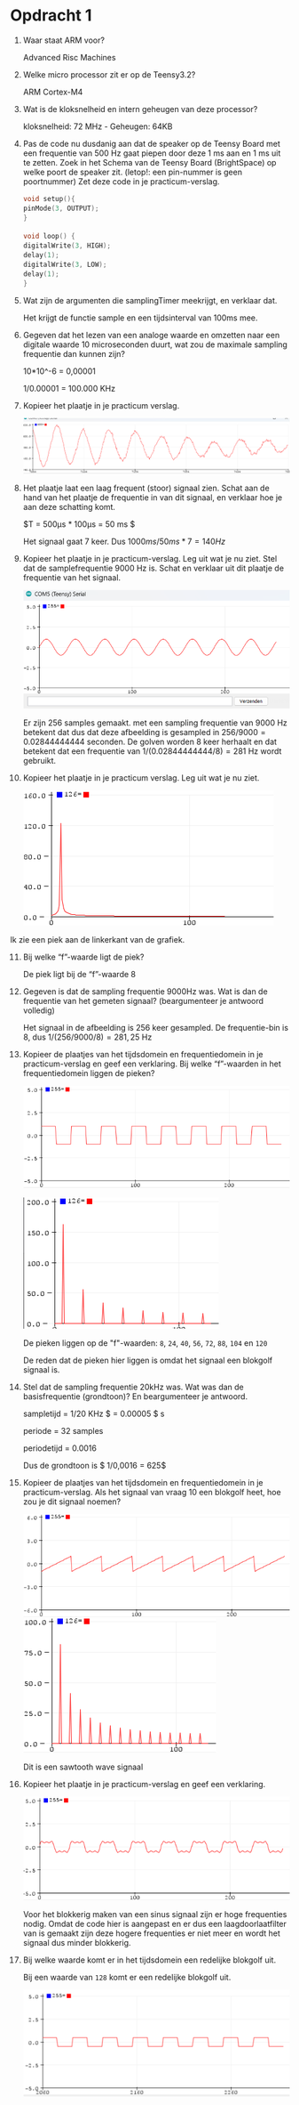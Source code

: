 # Opdracht 1

1. Waar staat ARM voor?

    Advanced Risc Machines

2.  Welke micro processor zit er op de Teensy3.2?

    ARM Cortex-M4

3. Wat is de kloksnelheid en intern geheugen van deze processor?

    kloksnelheid: 72 MHz - Geheugen: 64KB

4. Pas de code nu dusdanig aan dat de speaker op de Teensy Board met een frequentie van 500 Hz gaat piepen door deze 1 ms aan en 1 ms uit te zetten. Zoek in het Schema van de Teensy Board (BrightSpace) op welke poort de speaker zit. (letop!: een pin-nummer is geen poortnummer) Zet deze code in je practicum-verslag.


    ```cpp
    void setup(){
    pinMode(3, OUTPUT);
    }

    void loop() {
    digitalWrite(3, HIGH);
    delay(1);
    digitalWrite(3, LOW);
    delay(1);
    }
    ```

5. Wat zijn de argumenten die samplingTimer meekrijgt, en verklaar dat.

    Het krijgt de functie sample en een tijdsinterval van 100ms mee.

6. Gegeven dat het lezen van een analoge waarde en omzetten naar een digitale waarde 10 microseconden duurt, wat zou de maximale sampling frequentie dan kunnen zijn?

    10*10^-6 = 0,00001

    1/0.00001 = 100.000 KHz

7. Kopieer het plaatje in je practicum verslag.

    ![alt text](image.png)

8. Het plaatje laat een laag frequent (stoor) signaal zien. Schat aan de hand van het plaatje de frequentie in van dit signaal, en verklaar hoe je aan deze schatting komt.

    $T = 500μs * 100μs = 50 ms $ 

    Het signaal gaat 7 keer. Dus $1000 ms/50ms*7=140 Hz$

9. Kopieer het plaatje in je practicum-verslag. Leg uit wat je nu ziet. Stel dat de samplefrequentie 9000 Hz is. Schat en verklaar uit dit plaatje de frequentie van het signaal.
    
    ![alt text](image-1.png)

    Er zijn 256 samples gemaakt. met een sampling frequentie van 9000 Hz betekent dat dus dat deze afbeelding is gesampled in $256 / 9000 = 0.02844444444$ seconden. De golven worden 8 keer herhaalt en dat betekent dat een frequentie van $1/(0.02844444444 / 8) = 281$ Hz wordt gebruikt.

10. Kopieer het plaatje in je practicum verslag. Leg uit wat je nu ziet.

    ![alt text](image-2.png)

Ik zie een piek aan de linkerkant van de grafiek.

11. Bij welke “f”-waarde ligt de piek?

    De piek ligt bij de “f”-waarde 8

12. Gegeven is dat de sampling frequentie 9000Hz was. Wat is dan de frequentie van het gemeten signaal? (beargumenteer je antwoord volledig)

    Het signaal in de afbeelding is 256 keer gesampled. De frequentie-bin is 8, dus $1/(256/9000/8) = 281,25$ Hz

13. Kopieer de plaatjes van het tijdsdomein en frequentiedomein in je practicum-verslag en geef een verklaring. Bij welke “f”-waarden in het frequentiedomein liggen de pieken?

    ![alt text](image-3.png)

    ![alt text](image-4.png)

    De pieken liggen op de "f"-waarden: `8`, `24`, `40`, `56`, `72`, `88`, `104` en `120`

    De reden dat de pieken hier liggen is omdat het signaal een blokgolf signaal is.

14. Stel dat de sampling frequentie 20kHz was. Wat was dan de basisfrequentie (grondtoon)? En beargumenteer je antwoord.

    sampletijd = $1 / 20$ KHz $ = 0.00005 $ s

    periode = $32$ samples

    periodetijd = $0.0016$

    Dus de grondtoon is $ 1/0,0016 = 625$

15. Kopieer de plaatjes van het tijdsdomein en frequentiedomein in je practicum-verslag. Als het signaal van vraag 10 een blokgolf heet, hoe zou je dit signaal noemen?

    ![alt text](image-5.png)
    ![alt text](image-6.png)

    Dit is een sawtooth wave signaal

16. Kopieer het plaatje in je practicum-verslag en geef een verklaring.

    ![alt text](image-7.png)

    Voor het blokkerig maken van een sinus signaal zijn er hoge frequenties nodig. Omdat de code hier is aangepast en er dus een laagdoorlaatfilter van is gemaakt zijn deze hogere frequenties er niet meer en wordt het signaal dus minder blokkerig.

17. Bij welke waarde komt er in het tijdsdomein een redelijke blokgolf uit.

    Bij een waarde van `128` komt er een redelijke blokgolf uit.

    ![alt text](image-8.png) 